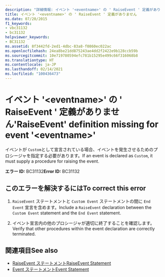 ```yaml
---
description: "詳細情報: イベント '<eventname>' の ' RaiseEvent ' 定義がありません"
title: イベント '<eventname>' の ' RaiseEvent ' 定義がありません
ms.date: 07/20/2015
f1_keywords:
- vbc31132
- bc31132
helpviewer_keywords:
- BC31132
ms.assetid: 8f3442fd-2ed1-4dbc-83a8-f0860ec022ac
ms.openlocfilehash: 24ea8be21dd875243ae4dd2f2422e9b128ccb59b
ms.sourcegitcommit: 10e719780594efc781b15295e499c66f316068b8
ms.translationtype: HT
ms.contentlocale: ja-JP
ms.lasthandoff: 02/14/2021
ms.locfileid: "100436473"
---
```

# <a name="raiseevent-definition-missing-for-event-eventname"></a><span data-ttu-id="0f614-103">イベント '\<eventname>' の ' RaiseEvent ' 定義がありません</span><span class="sxs-lookup"><span data-stu-id="0f614-103">'RaiseEvent' definition missing for event '\<eventname>'</span></span>

<span data-ttu-id="0f614-104">イベントが `Custom`として宣言されている場合、イベントを発生させるためのプロシージャを指定する必要があります。</span><span class="sxs-lookup"><span data-stu-id="0f614-104">If an event is declared as `Custom`, it must supply a procedure for raising the event.</span></span>  
  
 <span data-ttu-id="0f614-105">**エラー ID:** BC31132</span><span class="sxs-lookup"><span data-stu-id="0f614-105">**Error ID:** BC31132</span></span>  
  
## <a name="to-correct-this-error"></a><span data-ttu-id="0f614-106">このエラーを解決するには</span><span class="sxs-lookup"><span data-stu-id="0f614-106">To correct this error</span></span>  
  
1. <span data-ttu-id="0f614-107">`RaiseEvent` ステートメントと `Custom Event` ステートメントの間に `End Event` 宣言を含めます。</span><span class="sxs-lookup"><span data-stu-id="0f614-107">Include a `RaiseEvent` declaration between the `Custom Event` statement and the `End Event` statement.</span></span>  
  
2. <span data-ttu-id="0f614-108">イベント宣言内の他のプロシージャが適切に終了することを確認します。</span><span class="sxs-lookup"><span data-stu-id="0f614-108">Verify that other procedures within the event declaration are correctly terminated.</span></span>  
  
## <a name="see-also"></a><span data-ttu-id="0f614-109">関連項目</span><span class="sxs-lookup"><span data-stu-id="0f614-109">See also</span></span>

- [<span data-ttu-id="0f614-110">RaiseEvent ステートメント</span><span class="sxs-lookup"><span data-stu-id="0f614-110">RaiseEvent Statement</span></span>](../language-reference/statements/raiseevent-statement.md)
- [<span data-ttu-id="0f614-111">Event ステートメント</span><span class="sxs-lookup"><span data-stu-id="0f614-111">Event Statement</span></span>](../language-reference/statements/event-statement.md)
